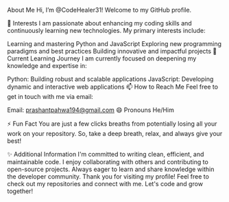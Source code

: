  About Me
Hi, I’m @CodeHealer31! Welcome to my GitHub profile.

👀 Interests
I am passionate about enhancing my coding skills and continuously learning new technologies. My primary interests include:

Learning and mastering Python and JavaScript
Exploring new programming paradigms and best practices
Building innovative and impactful projects
🌱 Current Learning Journey
I am currently focused on deepening my knowledge and expertise in:

Python: Building robust and scalable applications
JavaScript: Developing dynamic and interactive web applications
📫 How to Reach Me
Feel free to get in touch with me via email:

Email: prashantpahwa194@gmail.com
😄 Pronouns
He/Him

⚡ Fun Fact
You are just a few clicks breaths from potentially losing all your work on your repository. So, take a deep breath, relax, and always give your best!

✨ Additional Information
I'm committed to writing clean, efficient, and maintainable code.
I enjoy collaborating with others and contributing to open-source projects.
Always eager to learn and share knowledge within the developer community.
Thank you for visiting my profile! Feel free to check out my repositories and connect with me. Let's code and grow together!
